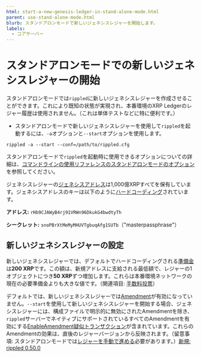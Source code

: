 ```yaml
---
html: start-a-new-genesis-ledger-in-stand-alone-mode.html
parent: use-stand-alone-mode.html
blurb: スタンドアロンモードで新しいジェネシスレジャーを開始します。
labels:
  - コアサーバー
---
```

# スタンドアロンモードでの新しいジェネシスレジャーの開始

スタンドアロンモードでは`rippled`に新しいジェネシスレジャーを作成させることができます。これにより既知の状態が実現され、本番環境のXRP Ledgerのレジャー履歴は使用されません。（これは単体テストなどに特に便利です。）

* スタンドアロンモードで新しいジェネシスレジャーを使用して`rippled`を起動するには、`-a`オプションと`--start`オプションを使用します。

```
rippled -a --start --conf=/path/to/rippled.cfg
```

スタンドアロンモードで`rippled`を起動時に使用できるオプションについての詳細は、[コマンドラインの使用リファレンスのスタンドアロンモードのオプション](commandline-usage.html#スタンドアロンモードのオプション)を参照してください。

ジェネシスレジャーの[ジェネシスアドレス](addresses.html#特別なアドレス)は1,000億XRPすべてを保有しています。ジェネシスアドレスのキーは以下のように[ハードコーディング](https://github.com/XRPLF/rippled/blob/94ed5b3a53077d815ad0dd65d490c8d37a147361/src/ripple/app/ledger/Ledger.cpp#L184)されています。

**アドレス:** `rHb9CJAWyB4rj91VRWn96DkukG4bwdtyTh`

**シークレット:** `snoPBrXtMeMyMHUVTgbuqAfg1SUTb`（"masterpassphrase"）

## 新しいジェネシスレジャーの設定

新しいジェネシスレジャーでは、デフォルトでハードコーディングされる[準備金](../../concepts/accounts/reserves.md)は**200 XRP**です。この額は、新規アドレスに支給される最低額で、レジャーの1オブジェクトにつき**50 XRP**ずつ増加します。これらは本番環境ネットワークの現在の必要準備金よりも大きな値です。（関連項目: [手数料投票](../../concepts/consensus-protocol/fee-voting.md)）

デフォルトでは、新しいジェネシスレジャーでは[Amendment](../../concepts/networks-and-servers/amendments.md)が有効になっていません。`--start`を使用して新しいジェネシスレジャーを開始する場合、ジェネシスレジャーには、構成ファイルで明示的に無効にされたAmendmentを除き、`rippled`サーバーでネイティブにサポートされているすべてのAmendmentを有効にする[EnableAmendment疑似トランザクション](../../references/protocol/transactions/pseudo-transaction-types/enableamendment.md)が含まれています。これらのAmendmentの効果は、直後のレジャーバージョンから反映されます。（留意事項: スタンドアロンモードでは[レジャーを手動で進める](advance-the-ledger-in-stand-alone-mode.md)必要があります。）[新規: rippled 0.50.0](https://github.com/XRPLF/rippled/releases/tag/0.50.0 "BADGE_BLUE")
